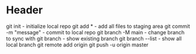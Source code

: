 # Header

git init - initialize local repo
git add * - add all files to staging area
git commit -m "message" - commit to local repo
git branch -M main - change branch to sync with
git branch - show existing branch
git branch --list - show all local branch
git remote add origin <git URL> 
git push -u origin master 

